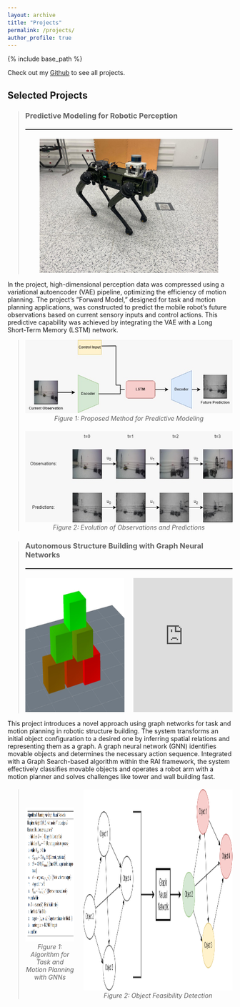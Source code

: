 ```yaml
---
layout: archive
title: "Projects"
permalink: /projects/
author_profile: true
---
```


{% include base_path %}


Check out my [Github](https://github.com/yuceelege) to see all projects.


## Selected Projects

> ### Predictive Modeling for Robotic Perception
> <hr style="border: none; height: 2px; background-color: #333; margin: 20px 0;">
> <p align="center">
>   <img src="https://raw.githubusercontent.com/yuceelege/yuceelege.github.io/master/images/project1.png" alt="Robot Image" width="400" />
> </p>
In the project, high-dimensional perception data was compressed using a variational autoencoder (VAE) pipeline, optimizing the efficiency of motion planning. The project’s ”Forward Model,” designed for task and motion planning applications, was constructed to predict the mobile robot’s future observations based on current sensory inputs and control actions. This predictive capability was achieved by integrating the VAE with a Long Short-Term Memory (LSTM) network.
> <p align="center">
>   <img width="600" alt="Scheme 1" src="https://raw.githubusercontent.com/yuceelege/yuceelege.github.io/master/images/project1-image2.png">
>   <br>
>   <em>Figure 1: Proposed Method for Predictive Modeling</em>
> </p>
> <p align="center" style="margin-top: 20px;">
>   <img width="600" alt="Scheme 2" src="https://raw.githubusercontent.com/yuceelege/yuceelege.github.io/master/images/project1-image1.png">
>   <br>
>   <em>Figure 2: Evolution of Observations and Predictions</em>
> </p>

> ### Autonomous Structure Building with Graph Neural Networks
> <hr style="border: none; height: 2px; background-color: #333; margin: 20px 0;">
> <div style="display: flex; justify-content: center; align-items: center; gap: 20px;">
>   <div style="text-align: center; flex: 1;">
>     <img src="https://github.com/yuceelege/yuceelege.github.io/blob/master/images/project2-pyramid.png?raw=true" alt="Robot Image" style="height: 300px; width: 100%;" />
>   </div>
>   <div style="text-align: center; flex: 1;">
>     <iframe style="height: 300px; width: 100%;" src="https://www.youtube.com/embed/E598yBOvGWA?autoplay=1&loop=1&playlist=E598yBOvGWA" frameborder="0" allow="autoplay; encrypted-media" allowfullscreen></iframe>
>   </div>
> </div>
This project introduces a novel approach using graph networks for task and motion planning in robotic structure
building. The system transforms an initial object configuration to a desired one by inferring spatial relations and
representing them as a graph. A graph neural network (GNN) identifies movable objects and determines the
necessary action sequence. Integrated with a Graph Search-based algorithm within the RAI framework, the system
effectively classifies movable objects and operates a robot arm with a motion planner and solves challenges like
tower and wall building fast.
> <div style="display: flex; justify-content: center; align-items: center; gap: 20px; margin-top: 20px;">
>   <div style="text-align: center;">
>     <img height="300" alt="Scheme 1" src="https://github.com/yuceelege/yuceelege.github.io/blob/master/images/project2-algo.png?raw=true">
>     <br>
>     <em>Figure 1: Algorithm for Task and Motion Planning with GNNs</em>
>   </div>
>   <div style="text-align: center;">
>     <img height="450" alt="Scheme 2" src="https://github.com/yuceelege/yuceelege.github.io/blob/master/images/project2-flow.png?raw=true">
>     <br>
>     <em>Figure 2: Object Feasibility Detection</em>
>   </div>
> </div>